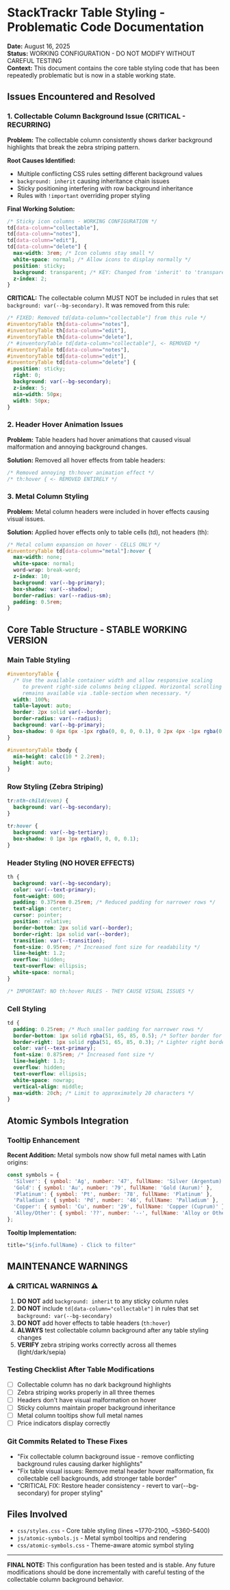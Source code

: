 # StackTrackr Table Styling - Problematic Code Documentation

**Date:** August 16, 2025  
**Status:** WORKING CONFIGURATION - DO NOT MODIFY WITHOUT CAREFUL TESTING  
**Context:** This document contains the core table styling code that has been repeatedly problematic but is now in a stable working state.

## Issues Encountered and Resolved

### 1. Collectable Column Background Issue (CRITICAL - RECURRING)
**Problem:** The collectable column consistently shows darker background highlights that break the zebra striping pattern.

**Root Causes Identified:**
- Multiple conflicting CSS rules setting different background values
- `background: inherit` causing inheritance chain issues
- Sticky positioning interfering with row background inheritance
- Rules with `!important` overriding proper styling

**Final Working Solution:**
```css
/* Sticky icon columns - WORKING CONFIGURATION */
td[data-column="collectable"],
td[data-column="notes"],
td[data-column="edit"],
td[data-column="delete"] {
  max-width: 3rem; /* Icon columns stay small */
  white-space: normal; /* Allow icons to display normally */
  position: sticky;
  background: transparent; /* KEY: Changed from 'inherit' to 'transparent' */
  z-index: 2;
}
```

**CRITICAL:** The collectable column MUST NOT be included in rules that set `background: var(--bg-secondary)`. It was removed from this rule:
```css
/* FIXED: Removed td[data-column="collectable"] from this rule */
#inventoryTable th[data-column="notes"], 
#inventoryTable th[data-column="edit"],
#inventoryTable th[data-column="delete"],
/* #inventoryTable td[data-column="collectable"], <- REMOVED */
#inventoryTable td[data-column="notes"], 
#inventoryTable td[data-column="edit"],
#inventoryTable td[data-column="delete"] {
  position: sticky;
  right: 0;
  background: var(--bg-secondary);
  z-index: 5;
  min-width: 50px;
  width: 50px;
}
```

### 2. Header Hover Animation Issues
**Problem:** Table headers had hover animations that caused visual malformation and annoying background changes.

**Solution:** Removed all hover effects from table headers:
```css
/* Removed annoying th:hover animation effect */
/* th:hover { <- REMOVED ENTIRELY */
```

### 3. Metal Column Styling
**Problem:** Metal column headers were included in hover effects causing visual issues.

**Solution:** Applied hover effects only to table cells (td), not headers (th):
```css
/* Metal column expansion on hover - CELLS ONLY */
#inventoryTable td[data-column="metal"]:hover {
  max-width: none;
  white-space: normal;
  word-wrap: break-word;
  z-index: 10;
  background: var(--bg-primary);
  box-shadow: var(--shadow);
  border-radius: var(--radius-sm);
  padding: 0.5rem;
}
```

## Core Table Structure - STABLE WORKING VERSION

### Main Table Styling
```css
#inventoryTable {
  /* Use the available container width and allow responsive scaling
     to prevent right-side columns being clipped. Horizontal scrolling
     remains available via .table-section when necessary. */
  width: 100%;
  table-layout: auto;
  border: 2px solid var(--border);
  border-radius: var(--radius);
  background: var(--bg-primary);
  box-shadow: 0 4px 6px -1px rgba(0, 0, 0, 0.1), 0 2px 4px -1px rgba(0, 0, 0, 0.06);
}

#inventoryTable tbody {
  min-height: calc(10 * 2.2rem);
  height: auto;
}
```

### Row Styling (Zebra Striping)
```css
tr:nth-child(even) {
  background: var(--bg-secondary);
}

tr:hover {
  background: var(--bg-tertiary);
  box-shadow: 0 1px 3px rgba(0, 0, 0, 0.1);
}
```

### Header Styling (NO HOVER EFFECTS)
```css
th {
  background: var(--bg-secondary);
  color: var(--text-primary);
  font-weight: 600;
  padding: 0.375rem 0.25rem; /* Reduced padding for narrower rows */
  text-align: center;
  cursor: pointer;
  position: relative;
  border-bottom: 2px solid var(--border);
  border-right: 1px solid var(--border);
  transition: var(--transition);
  font-size: 0.95rem; /* Increased font size for readability */
  line-height: 1.2;
  overflow: hidden;
  text-overflow: ellipsis;
  white-space: normal;
}

/* IMPORTANT: NO th:hover RULES - THEY CAUSE VISUAL ISSUES */
```

### Cell Styling
```css
td {
  padding: 0.25rem; /* Much smaller padding for narrower rows */
  border-bottom: 1px solid rgba(51, 65, 85, 0.5); /* Softer border for cell separation */
  border-right: 1px solid rgba(51, 65, 85, 0.3); /* Lighter right border */
  color: var(--text-primary);
  font-size: 0.875rem; /* Increased font size */
  line-height: 1.3;
  overflow: hidden;
  text-overflow: ellipsis;
  white-space: nowrap;
  vertical-align: middle;
  max-width: 20ch; /* Limit to approximately 20 characters */
}
```

## Atomic Symbols Integration

### Tooltip Enhancement
**Recent Addition:** Metal symbols now show full metal names with Latin origins:
```javascript
const symbols = {
  'Silver': { symbol: 'Ag', number: '47', fullName: 'Silver (Argentum)' },
  'Gold': { symbol: 'Au', number: '79', fullName: 'Gold (Aurum)' },
  'Platinum': { symbol: 'Pt', number: '78', fullName: 'Platinum' },
  'Palladium': { symbol: 'Pd', number: '46', fullName: 'Palladium' },
  'Copper': { symbol: 'Cu', number: '29', fullName: 'Copper (Cuprum)' },
  'Alloy/Other': { symbol: '??', number: '--', fullName: 'Alloy or Other Metal' }
};
```

**Tooltip Implementation:**
```javascript
title="${info.fullName} - Click to filter"
```

## MAINTENANCE WARNINGS

### ⚠️ CRITICAL WARNINGS ⚠️

1. **DO NOT** add `background: inherit` to any sticky column rules
2. **DO NOT** include `td[data-column="collectable"]` in rules that set `background: var(--bg-secondary)`
3. **DO NOT** add hover effects to table headers (`th:hover`)
4. **ALWAYS** test collectable column background after any table styling changes
5. **VERIFY** zebra striping works correctly across all themes (light/dark/sepia)

### Testing Checklist After Table Modifications
- [ ] Collectable column has no dark background highlights
- [ ] Zebra striping works properly in all three themes
- [ ] Headers don't have visual malformation on hover
- [ ] Sticky columns maintain proper background inheritance
- [ ] Metal column tooltips show full metal names
- [ ] Price indicators display correctly

### Git Commits Related to These Fixes
- "Fix collectable column background issue - remove conflicting background rules causing darker highlights"
- "Fix table visual issues: Remove metal header hover malformation, fix collectable cell backgrounds, add stronger table border"
- "CRITICAL FIX: Restore header consistency - revert to var(--bg-secondary) for proper styling"

## Files Involved
- `css/styles.css` - Core table styling (lines ~1770-2100, ~5360-5400)
- `js/atomic-symbols.js` - Metal symbol tooltips and rendering
- `css/atomic-symbols.css` - Theme-aware atomic symbol styling

---

**FINAL NOTE:** This configuration has been tested and is stable. Any future modifications should be done incrementally with careful testing of the collectable column background behavior.
